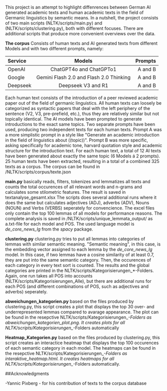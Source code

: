 This project is an attempt to highlight diffenrences between German AI generated academic texts and human academic texts in the field of Germanic linguistics by semantic means. In a nutshell, the project consists of two main scripts (NLTK/scripts/main.py) and (NLTK/scripts/clustering.py), both with different focuses. There are additional scripts that produce more convenient overviews over the data.


**The corpus**
Consists of human texts and AI generated texts from different Models and with two different prompts, namely:

| Service           |Models    | Prompts |
| :---------------- | :------: | ----: |
| OpenAI            |   ChatGPT4o and ChatGPTo1   | A and B |
| Google            |   Gemini Flash 2.0 and Flash 2.0 Thinking   | A and B |
| Deepseek          |  Deepseek V3 and R1   | A and B |

Each human text consists of the introduction of a peer reviewed academic paper out of the field of germanic linguistics. All human texts can loosely be categorized as syntactic papers that deal with the left periphery of the sentence (V2, V3, pre-prefield, etc.), thus they are relatively similar but not topically identical. The AI models have been prompted to generate introductions to the exact same topics. Two separate prompts have been used, producing two independent texts for each human texts. Prompt A was a more simplistic prompt in a style like "Generate an academic introduction in the field of linguistics about ((topic))". Prompt B was more specific, asking specifically for academic tone, harvard quotation style and academic structure for the introduction text. For each human text, a total of 12 AI texts have been generated about exactly the same topic (6 Models á 2 prompts). 25 human texts have been extracted, resulting in a total of a combined 325 texts as a corpus. The corpus can be found in /NLTK/scripts/corpus/texte.json


**main.py**
basically reads, filters, tokenizes and lemmatizes all texts and counts the total occurences of all relevant words and n-grams and calculates some stilometric features. The result is saved in textanalyse_gesamt.xlsx
The scripts does several additional runs where it does the same but calculates adjectives (ADJ), adverbs (ADV), Nouns (NOUN) and Verbs (VERBS) seperately for convencience. The excel files only contain the top 100 lemmas of all models for performance reasons. The complete analysis is saved in /NLTK/scripts/unique_lemmata_output/ as a.txt-file for each model and POS. The used language model is *de_core_news_lg* from the *spacy* package.

**clustering.py**
clustering.py tries to put all lemmas into categories of lemmas with similar semantic meaning. "Semantic meaning", in this case, is the embedding vector assigned to each lemma by the *de_core_news_lg* model. In this case, if two lemmas have a cosine similarity of at least 0.7, they are put into the same semantic category. Then, the occurences of each category in every text sort is counted. The results and the global categories are printed in the NLTK/scripts/Kategorisierungen_*-Folders. Again, one run takes all POS into accounts (NLTK/scripts/Kategorisierungen_Alle), but there are additional runs for each POS (and different combinations of POS, such as adjectives and adverbs) seperately. 

**abweichungen_kategorien.py**
based on the files produced by clustering.py, this script creates a plot that displays the top 30 over- and underrepresented lemmas compared to avarage appearance. The plot can be found in the resepctive NLTK/scripts/Kategorisierungen_*-Folders as abweichungen_kategorien_plot.png. It creates plots for all NLTK/scripts/Kategorisierungen_*-Folders automatically

**Heatmap_Kategorien.py**
based on the files produced by clustering.py, this script creates an interactice heatmap that displays the top 100 occurences of each semantic category in each model. The heatmaps can be found in the resepctive NLTK/scripts/Kategorisierungen_*-Folders as interaktive_heatmap.html. It creates heatmaps for all NLTK/scripts/Kategorisierungen_*-Folders automatically.

##Acknowledgments

-Yannic Pixberg - for his contribution of texts to the corpus database





